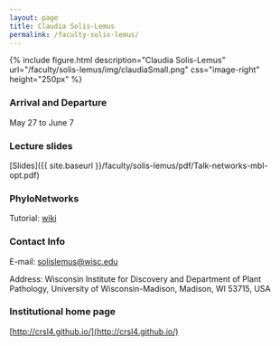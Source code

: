 ```yaml
---
layout: page
title: Claudia Solis-Lemus
permalink: /faculty-solis-lemus/
---
```

{% include figure.html description="Claudia Solis-Lemus" url="/faculty/solis-lemus/img/claudiaSmall.png" css="image-right" height="250px" %}

### Arrival and Departure

May 27 to June 7

### Lecture slides

[Slides]({{ site.baseurl }}/faculty/solis-lemus/pdf/Talk-networks-mbl-opt.pdf)

### PhyloNetworks

Tutorial: [wiki](https://github.com/crsl4/PhyloNetworks.jl/wiki)

### Contact Info 
E-mail: [solislemus@wisc.edu](mailto:solislemus@wisc.edu)

Address: Wisconsin Institute for Discovery and Department of Plant Pathology, University of Wisconsin-Madison, Madison, WI 53715, USA

### Institutional home page 
[http://crsl4.github.io/](http://crsl4.github.io/)

